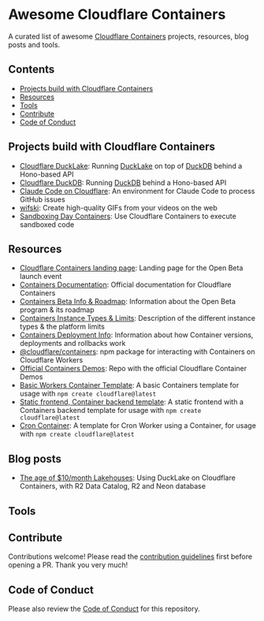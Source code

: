 # Awesome Cloudflare Containers
A curated list of awesome [Cloudflare Containers](https://containers.cloudflare.com) projects, resources, blog posts and tools.

## Contents
- [Projects build with Cloudflare Containers](#projects-build-with-cloudflare-containers)
- [Resources](#resources)
- [Tools](#tools)
- [Contribute](#contribute)
- [Code of Conduct](#code-of-conduct)

## Projects build with Cloudflare Containers

- [Cloudflare DuckLake](https://github.com/tobilg/cloudflare-ducklake): Running [DuckLake](https://ducklake.select/) on top of [DuckDB](https://duckdb.org) behind a Hono-based API
- [Cloudflare DuckDB](https://github.com/tobilg/cloudflare-ducklake): Running [DuckDB](https://duckdb.org) behind a Hono-based API
- [Claude Code on Cloudflare](https://github.com/ghostwriternr/claude-code-containers): An environment for Claude Code to process GitHub issues
- [wifski](https://github.com/megaconfidence/wifski/): Create high-quality GIFs from your videos on the web
- [Sandboxing Day Containers](https://github.com/craigsdennis/sandboxing-day-containers): Use Cloudflare Containers to execute sandboxed code

## Resources

- [Cloudflare Containers landing page](https://containers.cloudflare.com/): Landing page for the Open Beta launch event
- [Containers Documentation](https://developers.cloudflare.com/containers/): Official documentation for Cloudflare Containers
- [Containers Beta Info & Roadmap](https://developers.cloudflare.com/containers/beta-info/): Information about the Open Beta program & its roadmap
- [Containers Instance Types & Limits](https://developers.cloudflare.com/containers/platform-details/): Description of the different instance types & the platform limits
- [Containers Deployment Info](https://developers.cloudflare.com/workers/configuration/versions-and-deployments/): Information about how Container versions, deployments and rollbacks work
- [@cloudflare/containers](https://www.npmjs.com/package/@cloudflare/containers): npm package for interacting with Containers on Cloudflare Workers
- [Official Containers Demos](https://github.com/cloudflare/containers-demos): Repo with the official Cloudflare Container Demos
- [Basic Workers Container Template](https://github.com/cloudflare/templates/tree/main/containers-template): A basic Containers template for usage with `npm create cloudflare@latest`
- [Static frontend, Container backend template](https://github.com/mikenomitch/static-frontend-container-backend): A static frontend  with a Containers backend template for usage with `npm create cloudflare@latest`
- [Cron Container](https://github.com/mikenomitch/cron-container): A template for Cron Worker using a Container, for usage with `npm create cloudflare@latest`

## Blog posts

- [The age of $10/month Lakehouses](https://tobilg.com/the-age-of-10-dollar-a-month-lakehouses): Using DuckLake on Cloudflare Containers, with R2 Data Catalog, R2 and Neon database

## Tools

## Contribute

Contributions welcome! Please read the [contribution guidelines](CONTRIBUTING.md) first before opening a PR. Thank you very much!

## Code of Conduct

Please also review the [Code of Conduct](CODE_OF_CONDUCT.md) for this repository.
